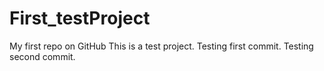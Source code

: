 # First_testProject
My first repo on GitHub
This is a test project.
Testing first commit.
Testing second commit.

